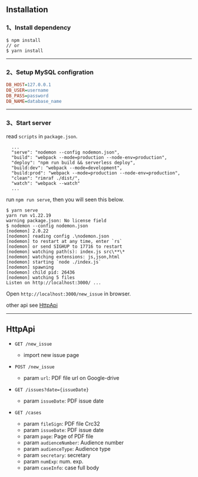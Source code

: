 
## Installation

### 1、Install dependency

```shell
$ npm install
// or 
$ yarn install
```

---

### 2、Setup MySQL configration

```ini
DB_HOST=127.0.0.1
DB_USER=username
DB_PASS=password
DB_NAME=database_name
```

---

### 3、Start server

read  `scripts` in `package.json`.

```shell
  ...
  "serve": "nodemon --config nodemon.json",
  "build": "webpack --mode=production --node-env=production",
  "deploy": "npm run build && serverless deploy",
  "build:dev": "webpack --mode=development",
  "build:prod": "webpack --mode=production --node-env=production",
  "clean": "rimraf ./dist/",
  "watch": "webpack --watch"
  ...
```

run `npm run serve`, then you will seen this below.
```shell
$ yarn serve
yarn run v1.22.19
warning package.json: No license field
$ nodemon --config nodemon.json
[nodemon] 2.0.22
[nodemon] reading config .\nodemon.json      
[nodemon] to restart at any time, enter `rs` 
[nodemon] or send SIGHUP to 17716 to restart 
[nodemon] watching path(s): index.js src\**\*
[nodemon] watching extensions: js,json,html  
[nodemon] starting `node ./index.js`
[nodemon] spawning
[nodemon] child pid: 26436
[nodemon] watching 5 files
Listen on http://localhost:3000/ ...
```

Open `http://localhost:3000/new_issue`  in browser.


other api see  [HttpApi](#httpapi)

---

## HttpApi

+ `GET /new_issue`
  - import new issue page

+ `POST /new_issue`
  - param `url`: PDF file url on Google-drive

+ `GET /issues?date={issueDate}`
  - param `issueDate`: PDF issue date

+ `GET /cases`
  - param `fileSign`: PDF file Crc32
  - param `issueDate`: PDF issue date
  - param `page`: Page of PDF file
  - param `audienceNumber`: Audience number
  - param `audienceType`: Audience type
  - param `secretary`: secretary
  - param `numExp`: num. exp.
  - param `caseInfo`: case full body